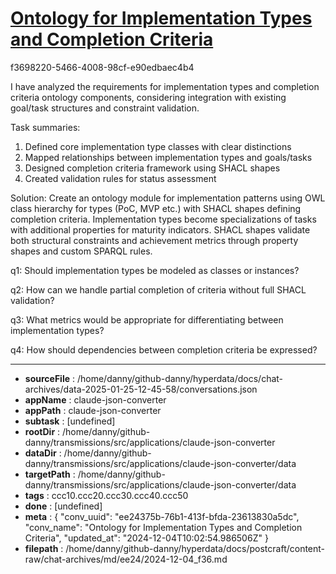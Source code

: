 # [Ontology for Implementation Types and Completion Criteria](https://claude.ai/chat/ee24375b-76b1-413f-bfda-23613830a5dc)

f3698220-5466-4008-98cf-e90edbaec4b4

 I have analyzed the requirements for implementation types and completion criteria ontology components, considering integration with existing goal/task structures and constraint validation.

Task summaries:
1. Defined core implementation type classes with clear distinctions
2. Mapped relationships between implementation types and goals/tasks
3. Designed completion criteria framework using SHACL shapes
4. Created validation rules for status assessment

Solution:
Create an ontology module for implementation patterns using OWL class hierarchy for types (PoC, MVP etc.) with SHACL shapes defining completion criteria. Implementation types become specializations of tasks with additional properties for maturity indicators. SHACL shapes validate both structural constraints and achievement metrics through property shapes and custom SPARQL rules.

q1: Should implementation types be modeled as classes or instances?

q2: How can we handle partial completion of criteria without full SHACL validation?

q3: What metrics would be appropriate for differentiating between implementation types?

q4: How should dependencies between completion criteria be expressed?

---

* **sourceFile** : /home/danny/github-danny/hyperdata/docs/chat-archives/data-2025-01-25-12-45-58/conversations.json
* **appName** : claude-json-converter
* **appPath** : claude-json-converter
* **subtask** : [undefined]
* **rootDir** : /home/danny/github-danny/transmissions/src/applications/claude-json-converter
* **dataDir** : /home/danny/github-danny/transmissions/src/applications/claude-json-converter/data
* **targetPath** : /home/danny/github-danny/transmissions/src/applications/claude-json-converter/data
* **tags** : ccc10.ccc20.ccc30.ccc40.ccc50
* **done** : [undefined]
* **meta** : {
  "conv_uuid": "ee24375b-76b1-413f-bfda-23613830a5dc",
  "conv_name": "Ontology for Implementation Types and Completion Criteria",
  "updated_at": "2024-12-04T10:02:54.986506Z"
}
* **filepath** : /home/danny/github-danny/hyperdata/docs/postcraft/content-raw/chat-archives/md/ee24/2024-12-04_f36.md